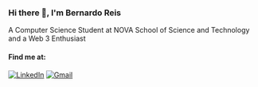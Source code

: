 ### Hi there 👋, I'm Bernardo Reis

A Computer Science Student at NOVA School of Science and Technology and a Web 3 Enthusiast

#### Find me at: 

[![LinkedIn](https://img.shields.io/badge/LinkedIn-0077B5?style=for-the-badge&logo=linkedin&logoColor=white)](https://www.linkedin.com/in/bernardo-reis01/)
[![Gmail](https://img.shields.io/badge/Gmail-D14836?style=for-the-badge&logo=gmail&logoColor=white)](mailto:bma.reis@campus.fct.unl.pt)
